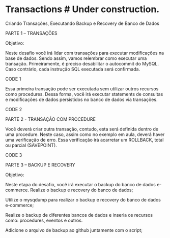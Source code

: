 # Transactions   # Under construction.
Criando Transações, Executando Backup e Recovery de Banco de Dados


PARTE 1 – TRANSAÇÕES 

Objetivo:  

Neste desafio você irá lidar com transações para executar modificações na base de dados. Sendo assim, vamos relembrar como executar uma transação. Primeiramente, é preciso desabilitar o autocommit do MySQL. Caso contrário, cada instrução SQL executada será confirmada. 

CODE 1

Essa primeira transação pode ser executada sem utilizar outros recursos como procedures. Dessa forma, você irá executar statements de consultas e modificações de dados persistidos no banco de dados via transações.  

 

CODE 2

PARTE 2 - TRANSAÇÃO COM PROCEDURE 

Você deverá criar outra transação, contudo, esta será definida dentro de uma procedure. Neste caso, assim como no exemplo em aula, deverá haver uma verificação de erro. Essa verificação irá acarretar um ROLLBACK, total ou parcial (SAVEPOINT). 

CODE 3

PARTE 3 – BACKUP E RECOVERY 

Objetivo: 

Neste etapa do desafio, você irá executar o backup do banco de dados e-commerce. Realize o backup e recovery do banco de dados; 

Utilize o mysqdump para realizar o backup e recovery do banco de dados e-commerce; 

Realize o backup de diferentes bancos de dados e inseria os recursos como: procedures, eventos e outros. 

Adicione o arquivo de backup ao github juntamente com o script; 

 
